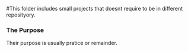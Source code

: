 #This folder includes small projects that doesnt require to be in different reposityory.


### The Purpose 
  Their purpose is usually pratice or remainder.

